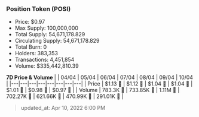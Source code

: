 
  ### Position Token (POSI)
  - Price: $0.97
  - Max Supply: 100,000,000
  - Total Supply: 54,671,178.829
  - Circulating Supply: 54,671,178.829
  - Total Burn: 0
  - Holders: 383,353
  - Transactions: 4,451,854
  - Volume: $335,442,810.39

  **7D Price & Volume**
  | | 04&#x2F;04 | 05&#x2F;04 | 06&#x2F;04 | 07&#x2F;04 | 08&#x2F;04 | 09&#x2F;04 | 10&#x2F;04 |
  |---|---|---|---|---|---|---|---|
  | Price | $1.13 🔻 | $1.12 🔻 | $1.04 🔻 | $1.04 🔻 | $1.01 🔻 | $0.98 🔻 | $0.97 🔻 |
  | Volume | 783.3K 🔻 | 733.85K 🔻 | 1.11M 🚀 | 702.27K 🔻 | 621.66K 🔻 | 470.99K 🔻 | 291.01K 🔻 |

  > updated_at: Apr 10, 2022 6:00 PM
